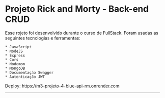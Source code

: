 # Projeto Rick and Morty - Back-end CRUD

Esse rojeto foi desenvolvido durante o curso de FullStack.
Foram usadas as seguintes tecnologias e ferramentas: 

    * JavaScript
    * NodeJS
    * Express
    * Cors
    * Nodemon
    * MongoDB
    * Documentação Swagger
    * Autenticação JWT
 
Deploy: https://m3-projeto-4-blue-api-rm.onrender.com

---
